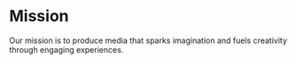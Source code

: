 # Mission
Our mission is to produce media that sparks imagination and fuels creativity through engaging experiences.
